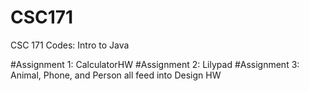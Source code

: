 # CSC171
CSC 171 Codes: Intro to Java

#Assignment 1: CalculatorHW
#Assignment 2: Lilypad
#Assignment 3: Animal, Phone, and Person all feed into Design HW
